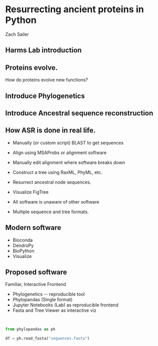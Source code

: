 # Resurrecting ancient proteins in Python

Zach Sailer

>>>>>>>>>>>>>>>>>>>>>>>>>>>>>>>>>>>>>>>>>>>>>>


## Harms Lab introduction

>>>>>>>>>>>>>>>>>>>>>>>>>>>>>>>>>>>>>>>>>>>>>>

## Proteins evolve.

How do proteins evolve new functions?

>>>>>>>>>>>>>>>>>>>>>>>>>>>>>>>>>>>>>>>>>>>>>>

## Introduce Phylogenetics

>>>>>>>>>>>>>>>>>>>>>>>>>>>>>>>>>>>>>>>>>>>>>>

## Introduce Ancestral sequence reconstruction

>>>>>>>>>>>>>>>>>>>>>>>>>>>>>>>>>>>>>>>>>>>>>>

## How ASR is done in real life.

- Manually (or custom script) BLAST to get sequences
- Align using MSAProbs or alignment software
- Manually edit alignment where software breaks down
- Construct a tree using RaxML, PhyML, etc.
- Resurrect ancestral node sequences.
- Visualize FigTree


- All software is unaware of other software
- Multiple sequence and tree formats.

>>>>>>>>>>>>>>>>>>>>>>>>>>>>>>>>>>>>>>>>>>>>>>

## Modern software

- Bioconda
- DendroPy
- BioPython
- Visualize

>>>>>>>>>>>>>>>>>>>>>>>>>>>>>>>>>>>>>>>>>>>>>>

## Proposed software

Familiar, Interactive Frontend

- Phylogenetics -- reproducible tool
- Phylopandas (Single format)
- Jupyter Notebooks (Lab) as reproducible frontend
- Fasta and Tree Viewer as interactive viz

>>>>>>>>>>>>>>>>>>>>>>>>>>>>>>>>>>>>>>>>>>>>>>

##

>>>>>>>>>>>>>>>>>>>>>>>>>>>>>>>>>>>>>>>>>>>>>>


```python

from phylopandas as ph

df = ph.read_fasta("sequences.fasta")

```

>>>>>>>>>>>>>>>>>>>>>>>>>>>>>>>>>>>>>>>>>>>>>>
